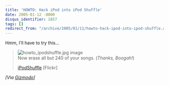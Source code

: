```yaml
---
title: 'HOWTO: Hack iPod into iPod Shuffle'
date: 2005-01-12 -0800
disqus_identifier: 1857
tags: []
redirect_from: "/archive/2005/01/11/howto-hack-ipod-into-ipod-shuffle.aspx/"
---
```


Hmm, I'll have to try this...

> ![howto\_ipodshuffle.jpg
> image](http://www.gizmodo.com/gadgets/images/howto_ipodshuffle.jpg)\
> Now erase all but 240 of your songs. (*Thanks, Boogah!*)
>
> [iPodShuffle](http://www.flickr.com/photos/mhusson/3253841/) [Flickr]

*[Via
[Gizmodo](http://www.gizmodo.com/gadgets/portable-media/ipod/howto-hack-ipod-into-ipod-shuffle-029509.php)]*

